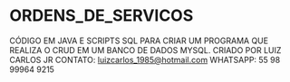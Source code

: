 # ORDENS_DE_SERVICOS
CÓDIGO EM JAVA E SCRIPTS SQL PARA CRIAR UM PROGRAMA QUE REALIZA O CRUD EM UM BANCO DE DADOS MYSQL.
CRIADO POR LUIZ CARLOS JR
CONTATO: luizcarlos_1985@hotmail.com
WHATSAPP: 55 98 99964 9215
